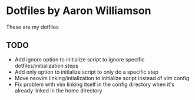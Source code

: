 # Dotfiles by Aaron Williamson
These are my dotfiles

## TODO
* Add ignore option to initialize script to ignore specific dotfiles/initialization steps
* Add only option to initialize script to only do a specific step
* Move neovim linking/intialization to initialize script instead of vim config
* Fix problem with vim linking itself in the config directory when it's already linked in the home directory
